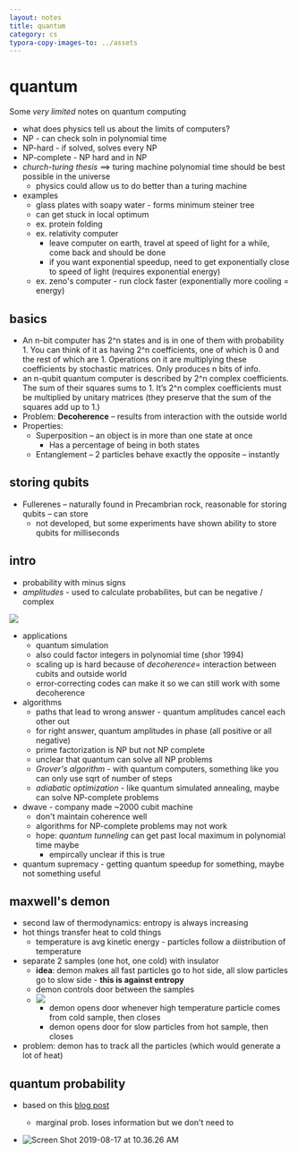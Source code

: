 ```yaml
---
layout: notes
title: quantum
category: cs
typora-copy-images-to: ../assets
---
```


#  quantum

Some *very limited* notes on quantum computing


- what does physics tell us about the limits of computers?
- NP - can check soln in polynomial time
- NP-hard - if solved, solves every NP
- NP-complete - NP hard and in NP
- *church-turing thesis* $\implies$ turing machine polynomial time should be best possible in the universe
  - physics could allow us to do better than a turing machine
- examples
  - glass plates with soapy water - forms minimum steiner tree
  - can get stuck in local optimum
  - ex. protein folding
  - ex. relativity computer
    - leave computer on earth, travel at speed of light for a while, come back and should be done
    - if you want exponential speedup, need to get exponentially close to speed of light (requires exponential energy)
  - ex. zeno's computer - run clock faster (exponentially more cooling = energy)

## basics
- An n-bit computer has 2^n states and is in one of them with probability 1.  You can think of it as having 2^n coefficients, one of which is 0 and the rest of which are 1.  Operations on it are multiplying these coefficients by stochastic matrices.  Only produces n bits of info.
- an n-qubit quantum computer is described by 2^n complex coefficients.  The sum of their squares sums to 1.  It’s 2^n complex coefficients must be multiplied by unitary matrices (they preserve that the sum of the squares add up to 1.)
- Problem: **Decoherence** – results from interaction with the outside world
- Properties: 	
	- Superposition – an object is in more than one state at once
		- Has a percentage of being in both states
	- Entanglement – 2 particles behave exactly the opposite – instantly

## storing qubits
- Fullerenes – naturally found in Precambrian rock, reasonable for storing qubits – can store 
	- not developed, but some experiments have shown ability to store qubits for milliseconds


## intro

- probability with minus signs
- *amplitudes* - used to calculate probabilites, but can be negative / complex

![](../assets/double_slit.png)

- applications
  - quantum simulation
  - also could factor integers in polynomial time (shor 1994)
  - scaling up is hard because of *decoherence*= interaction between cubits and outside world
  - error-correcting codes can make it so we can still work with some decoherence
- algorithms
  - paths that lead to wrong answer - quantum amplitudes cancel each other out
  - for right answer, quantum amplitudes in phase (all positive or all negative)
  - prime factorization is NP but not NP complete
  - unclear that quantum can solve all NP problems
  - *Grover's algorithm* - with quantum computers, something like you can only use sqrt of number of steps
  - *adiabatic optimization* - like quantum simulated annealing, maybe can solve NP-complete problems
- dwave - company made ~2000 cubit machine
  - don't maintain coherence well
  - algorithms for NP-complete problems may not work
  - hope: *quantum tunneling* can get past local maximum in polynomial time maybe
    - empircally unclear if this is true
- quantum supremacy - getting quantum speedup for something, maybe not something useful

## maxwell's demon

- second law of thermodynamics: entropy is always increasing
- hot things transfer heat to cold things
  - temperature is avg kinetic energy - particles follow a diistribution of temperature
- separate 2 samples (one hot, one cold) with insulator
  - **idea**: demon makes all fast particles go to hot side, all slow particles go to slow side - **this is against entropy**
  - demon controls door between the samples
  - ![](../assets/demon.png)
    - demon opens door whenever high temperature particle comes from cold sample, then closes
    - demon opens door for slow particles from hot sample, then closes
- problem: demon has to track all the particles (which would generate a lot of heat)

## quantum probability

- based on this [blog post](https://www.math3ma.com/blog/a-first-look-at-quantum-probability-part-1)

  - marginal prob. loses information but we don't need to
- ![Screen Shot 2019-08-17 at 10.36.26 AM](../assets/matrix_prob.png)
  
  